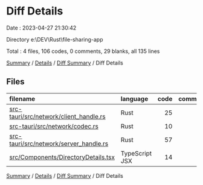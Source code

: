 # Diff Details

Date : 2023-04-27 21:30:42

Directory e:\\DEV\\Rust\\file-sharing-app

Total : 4 files,  106 codes, 0 comments, 29 blanks, all 135 lines

[Summary](results.md) / [Details](details.md) / [Diff Summary](diff.md) / Diff Details

## Files
| filename | language | code | comment | blank | total |
| :--- | :--- | ---: | ---: | ---: | ---: |
| [src-tauri/src/network/client_handle.rs](/src-tauri/src/network/client_handle.rs) | Rust | 25 | 0 | 10 | 35 |
| [src-tauri/src/network/codec.rs](/src-tauri/src/network/codec.rs) | Rust | 10 | 0 | 2 | 12 |
| [src-tauri/src/network/server_handle.rs](/src-tauri/src/network/server_handle.rs) | Rust | 57 | 0 | 11 | 68 |
| [src/Components/DirectoryDetails.tsx](/src/Components/DirectoryDetails.tsx) | TypeScript JSX | 14 | 0 | 6 | 20 |

[Summary](results.md) / [Details](details.md) / [Diff Summary](diff.md) / Diff Details